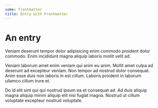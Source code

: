 ```yaml
---
some: frontmatter
title: Entry with Frontmatter
---
```


# An entry

Veniam deserunt tempor dolor adipisicing enim commodo proident dolor commodo.
Enim incididunt magna aliquip laboris mollit velit ad.

Veniam laborum amet enim veniam qui anim eu anim. Mollit amet culpa ad deserunt
ad excepteur veniam. Non tempor ad nostrud dolor consequat. Anim esse duis non
laboris in est cillum.  Laboris proident in laborum ullamco cillum irure et.

Do id elit sint qui qui nostrud ipsum ea et consequat ad. Ad duis aliquip magna
aliquip minim aliquip elit nisi fugiat magna. Nostrud ut cillum voluptate
excepteur nostrud voluptate.
